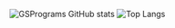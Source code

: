 ![GSPrograms GitHub stats](https://github-readme-stats.vercel.app/api?username=GSPrograms&theme=rose&show_icons=true)
![Top Langs](https://github-readme-stats.vercel.app/api/top-langs/?username=GSPrograms&size_weight=1.5&count_weight=0.5)
